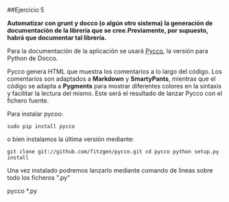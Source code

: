 ##Ejercicio 5

**Automatizar con grunt y docco (o algún otro sistema) la generación de documentación de la librería que se cree.Previamente, por supuesto, habrá que documentar tal librería.**

Para la documentación de la aplicación se usará [Pycco](http://fitzgen.github.io/pycco/), la versión para Python de Docco.

Pycco genera HTML que muestra los comentarios a lo largo del código. Los comentarios son adaptados a **Markdown** y **SmartyPants**, mientras que el código se adapta a **Pygments** para mostrar diferentes colores en la sintaxis y facilitar la lectura del mismo.
Este será el resultado de lanzar Pycco con el fichero fuente.

Para instalar pycoo:

```
sudo pip install pycco
```

o bien instalamos la última versión mediante:

```
git clone git://github.com/fitzgen/pycco.git cd pycco python setup.py install
```

Una vez instalado podremos lanzarlo mediante comando de líneas sobre todo los ficheros ".py"

pycco *.py
